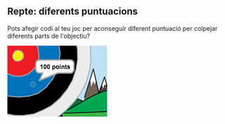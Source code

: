 ## Repte: diferents puntuacions

Pots afegir codi al teu joc per aconseguir diferent puntuació per colpejar diferents parts de l'objectiu?

![punt de mira a la part blava de l’objectiu amb la frase 100 punts](images/archery-challenge.png)